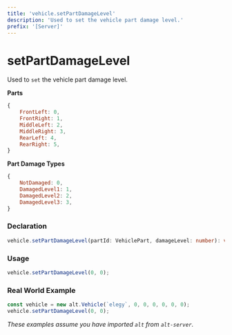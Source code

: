 ```yaml
---
title: 'vehicle.setPartDamageLevel'
description: 'Used to set the vehicle part damage level.'
prefix: '[Server]'
---
```


# setPartDamageLevel

Used to `set` the vehicle part damage level.

**Parts**

```js
{
    FrontLeft: 0,
    FrontRight: 1,
    MiddleLeft: 2,
    MiddleRight: 3,
    RearLeft: 4,
    RearRight: 5,
}
```

**Part Damage Types**

```js
{
    NotDamaged: 0,
    DamagedLevel1: 1,
    DamagedLevel2: 2,
    DamagedLevel3: 3,
}
```

### Declaration

```typescript
vehicle.setPartDamageLevel(partId: VehiclePart, damageLevel: number): void
```

### Usage

```js
vehicle.setPartDamageLevel(0, 0);
```

### Real World Example

```js
const vehicle = new alt.Vehicle(`elegy`, 0, 0, 0, 0, 0, 0);
vehicle.setPartDamageLevel(0, 0);
```

_These examples assume you have imported `alt` from `alt-server`._